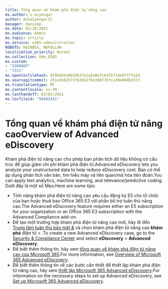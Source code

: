 ```yaml
---
title: Tổng quan về khám phá điện tử nâng cao
ms.author: v-aiyengar
author: AshaIyengar21
manager: dansimp
ms.date: 02/26/2021
ms.audience: Admin
ms.topic: article
ms.service: o365-administration
ROBOTS: NOINDEX, NOFOLLOW
localization_priority: Normal
ms.collection: Adm_O365
ms.custom:
- "3200003"
- "7221"
ms.openlocfilehash: 9196d55a0643b37a2a5e0efcbe7b71de9737fa2d
ms.sourcegitcommit: 251e2e82571fb3bb1fbe3dbf7bfca30e004b3373
ms.translationtype: MT
ms.contentlocale: vi-VN
ms.lasthandoff: 03/05/2021
ms.locfileid: "50483341"
---
```

# <a name="overview-of-advanced-ediscovery"></a><span data-ttu-id="20806-102">Tổng quan về khám phá điện tử nâng cao</span><span class="sxs-lookup"><span data-stu-id="20806-102">Overview of Advanced eDiscovery</span></span>

<span data-ttu-id="20806-103">Khám phá điện tử nâng cao cho phép bạn phân tích dữ liệu không có cấu trúc để giúp giảm chi phí khám phá điện tử.</span><span class="sxs-lookup"><span data-stu-id="20806-103">Advanced eDiscovery lets you analyze your unstructured data to help reduce eDiscovery cost.</span></span> <span data-ttu-id="20806-104">Bạn có thể áp dụng phân tích văn bản, tìm hiểu máy và liên quan/mã hóa tiên đoán.</span><span class="sxs-lookup"><span data-stu-id="20806-104">You can apply text analytics, machine learning, and relevance/predictive coding.</span></span> <span data-ttu-id="20806-105">Dưới đây là một số Mẹo:</span><span class="sxs-lookup"><span data-stu-id="20806-105">Here are some tips:</span></span>

- <span data-ttu-id="20806-106">Tính năng khám phá điện tử nâng cao yêu cầu đăng ký E5 cho tổ chức của bạn hoặc thuê bao Office 365 E3 với phần bổ trợ tuân thủ nâng cao.</span><span class="sxs-lookup"><span data-stu-id="20806-106">The Advanced eDiscovery feature requires either an E5 subscription for your organization or an Office 365 E3 subscription with the Advanced Compliance add-on.</span></span>
- <span data-ttu-id="20806-107">Để tạo một trường hợp khám phá điện tử nâng cao mới, hãy đi đến [Trung tâm tuân thủ bảo mật &](https://go.microsoft.com/fwlink/p/?linkid=2077143) và chọn khám phá điện tử nâng cao **khám phá** điện tử  >  .</span><span class="sxs-lookup"><span data-stu-id="20806-107">To create a new Advanced eDiscovery case, go to the [Security & Compliance Center](https://go.microsoft.com/fwlink/p/?linkid=2077143) and select **eDiscovery** > **Advanced eDiscovery**.</span></span>
- <span data-ttu-id="20806-108">Để biết thêm thông tin, hãy xem [tổng quan về khám phá điện tử nâng cao của Microsoft 365](https://go.microsoft.com/fwlink/?linkid=2101588).</span><span class="sxs-lookup"><span data-stu-id="20806-108">For more information, see [Overview of Microsoft 365 Advanced eDiscovery](https://go.microsoft.com/fwlink/?linkid=2101588).</span></span>
- <span data-ttu-id="20806-109">Để biết thêm thông tin về các bước cần thiết để thiết lập khám phá điện tử nâng cao, hãy xem [thiết lập Microsoft 365 Advanced eDiscovery](https://go.microsoft.com/fwlink/?linkid=2122672).</span><span class="sxs-lookup"><span data-stu-id="20806-109">For information on the necessary steps to set up Advanced eDiscovery, see [Set up Microsoft 365 Advanced eDiscovery](https://go.microsoft.com/fwlink/?linkid=2122672).</span></span>